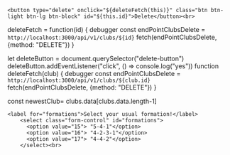     <button type="delete" onclick="${deleteFetch(this)}" class="btn btn-light btn-lg btn-block" id="${this.id}">Delete</button><br>


 deleteFetch = function(id) {
         debugger
          const endPointClubsDelete = `http://localhost:3000/api/v1/clubs/${id}`
          fetch(endPointClubsDelete, {method: "DELETE"})
        }


 let deleteButton = document.querySelector("delete-button")
deleteButton.addEventListener("click", () => console.log("yes"))
function deleteFetch(club) {
    debugger
     const endPointClubsDelete = `http://localhost:3000/api/v1/clubs/${club.id}`
     fetch(endPointClubsDelete, {method: "DELETE"})
   }
    

   const newestClub= clubs.data[clubs.data.length-1]






    <label for="formations">Select your usual formation!</label>
        <select class="form-control" id="formations">
          <option value="15"> "5-4-1"</option>
          <option value="16"> "4-2-3-1"</option>
          <option value="17"> "4-4-2"</option>
        </select><br>